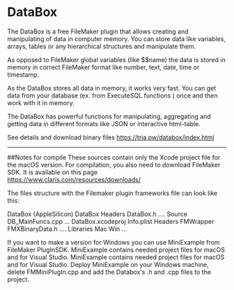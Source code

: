 # DataBox
The DataBox is a free FileMaker plugin that allows creating and manipulating of data in computer memory. You can store data like variables, arrays, tables or any hierarchical structures and manipulate them.

As opposed to FileMaker global variables (like $$name) the data is stored in memory in correct FileMaker format like number, text, date, time or timestamp.

As the DataBox stores all data in memory, it works very fast. You can get data from your database (ex. from ExecuteSQL functions ) once and then work with it in memory.

The DataBox has powerful functions for manipulating, aggregating and getting data in different formats like JSON or interactive html-table.

See details and download binary files https://tria.pw/databox/index.html

---

##Notes for compile 
These sources contain only the Xcode project file for the macOS version. For compilation, you also need to download FileMaker SDK. It is available on this page https://www.claris.com/resources/downloads/

The files structure with the Filemaker plugin frameworks file can look like this:

DataBox (AppleSilicon)
    DataBox
        Headers
            DataBox.h
            ....
        Source
            DB_MainFuncs.cpp
            ...
        DataBox.xcodeproj
        Info.plist
    Headers
        FMWrapper
            FMXBinaryData.h
            ....
    Libraries
        Mac
        Win
        ...
        
If you want to make a version for Windows you can use MiniExample from FileMaker PlugInSDK. MiniExample contains needed project files for macOS and for Visual Studio. MiniExample contains needed project files for macOS and for Visual Studio. Deploy MiniExample on your Windows machine, delete FMMiniPlugIn.cpp and add the Databox's .h and .cpp files to the project.

